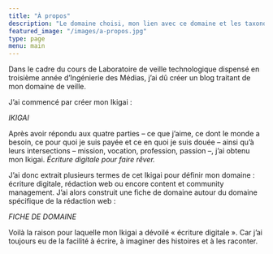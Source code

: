 ```yaml
---
title: "À propos"
description: "Le domaine choisi, mon lien avec ce domaine et les taxonomies."
featured_image: "/images/a-propos.jpg"
type: page
menu: main
---
```

Dans le cadre du cours de Laboratoire de veille technologique dispensé en troisième année d’Ingénierie des Médias, j’ai dû créer un blog traitant de mon domaine de veille.

J’ai commencé par créer mon Ikigai :

*IKIGAI*

Après avoir répondu aux quatre parties – ce que j’aime, ce dont le monde a besoin, ce pour quoi je suis payée et ce en quoi je suis douée – ainsi qu’à leurs intersections – mission, vocation, profession, passion –, j’ai obtenu mon Ikigai. *Écriture digitale pour faire rêver.* 

J’ai donc extrait plusieurs termes de cet Ikigai pour définir mon domaine : écriture digitale, rédaction web ou encore content et community management. J’ai alors construit une fiche de domaine autour du domaine spécifique de la rédaction web :

*FICHE DE DOMAINE*

Voilà la raison pour laquelle mon Ikigai a dévoilé « écriture digitale ». Car j’ai toujours eu de la facilité à écrire, à imaginer des histoires et à les raconter.
